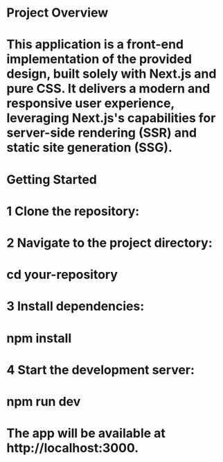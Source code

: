 # Project Overview
# This application is a front-end implementation of the provided design, built solely with Next.js and  pure CSS. It delivers a modern and responsive user experience, leveraging Next.js's capabilities for server-side rendering (SSR) and static site generation (SSG).

# Getting Started

# 1 Clone the repository:

# 2 Navigate to the project directory:

# cd your-repository

# 3 Install dependencies:

# npm install

# 4 Start the development server:

# npm run dev
# The app will be available at http://localhost:3000.